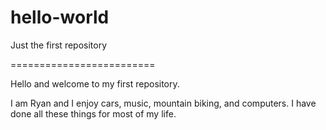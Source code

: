 # hello-world
Just the first repository

=========================

Hello and welcome to my first repository. 

I am Ryan and I enjoy cars, music, mountain biking, and computers.
I have done all these things for most of my life. 
